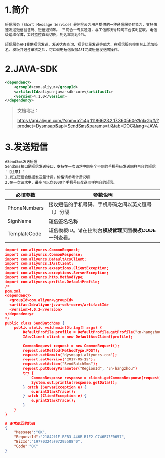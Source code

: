 # 1.简介

```shell
短信服务（Short Message Service）是阿里云为用户提供的一种通信服务的能力，支持快速发送短信验证码、短信通知等。 三网合一专属通道，与工信部携号转网平台实时互联。电信级运维保障，实时监控自动切换，到达率高达99%。

短信服务API提供短信发送、发送状态查询、短信批量发送等能力，在短信服务控制台上添加签名、模板并通过审核之后，可以调用短信服务API完成短信发送等操作。
```

# 2.JAVA-SDK

```xml
<dependency>
    <groupId>com.aliyun</groupId>
    <artifactId>aliyun-java-sdk-core</artifactId>
    <version>4.1.0</version>
</dependency>
```

> 文档地址：
>
> https://api.aliyun.com/?spm=a2c4g.11186623.2.17.360560e2lqIxGg#/?product=Dysmsapi&api=SendSms&params={}&tab=DOC&lang=JAVA

# 3.发送短信

```shell
#SendSms发送短信
SendSms接口是短信发送接口，支持在一次请求中向多个不同的手机号码发送同样内容的短信
'【注意】'
1.发送短信会根据发送量计费，价格请参考计费说明
2.在一次请求中，最多可以向1000个手机号码发送同样内容的短信。
```

| 必填参数     | 参数说明                                                     |
| ------------ | ------------------------------------------------------------ |
| PhoneNumbers | 接收短信的手机号码，手机号码之间以英文逗号（,）分隔          |
| SignName     | 短信签名名称                                                 |
| TemplateCode | 短信模板ID。请在控制台**模板管理**页面**模板CODE**一列查看。 |

```json
import com.aliyuncs.CommonRequest;
import com.aliyuncs.CommonResponse;
import com.aliyuncs.DefaultAcsClient;
import com.aliyuncs.IAcsClient;
import com.aliyuncs.exceptions.ClientException;
import com.aliyuncs.exceptions.ServerException;
import com.aliyuncs.http.MethodType;
import com.aliyuncs.profile.DefaultProfile;
/*
pom.xml
<dependency>
  <groupId>com.aliyun</groupId>
  <artifactId>aliyun-java-sdk-core</artifactId>
  <version>4.0.3</version>
</dependency>
*/
public class SendBatchSms {
    public static void main(String[] args) {
        DefaultProfile profile = DefaultProfile.getProfile("cn-hangzhou", "<accessKeyId>", "<accessSecret>");
        IAcsClient client = new DefaultAcsClient(profile);

        CommonRequest request = new CommonRequest();
        request.setMethod(MethodType.POST);
        request.setDomain("dysmsapi.aliyuncs.com");
        request.setVersion("2017-05-25");
        request.setAction("SendBatchSms");
        request.putQueryParameter("RegionId", "cn-hangzhou");
        try {
            CommonResponse response = client.getCommonResponse(request);
            System.out.println(response.getData());
        } catch (ServerException e) {
            e.printStackTrace();
        } catch (ClientException e) {
            e.printStackTrace();
        }
    }
}
```

```json
# 正常返回的代码
{
	"Message":"OK",
	"RequestId":"2184201F-BFB3-446B-B1F2-C746B7BF0657",
	"BizId":"197703245997295588^0",
	"Code":"OK"
}
```

